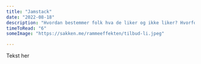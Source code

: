 ```yaml
---
title: "Jamstack"
date: "2022-08-18"
description: "Hvordan bestemmer folk hva de liker og ikke liker? Hvorfor sier de en ting, men snur seg så rundt å gjør noe helt annet?"
timeToRead: "6"
someImage: "https://sakken.me/rammeeffekten/tilbud-li.jpeg"

---
```


Tekst her